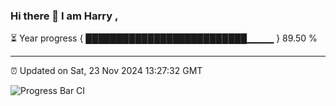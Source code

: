 ### Hi there 👋 I am Harry , 

⏳ Year progress { ██████████████████████████▁▁▁▁ } 89.50 %

---

⏰ Updated on Sat, 23 Nov 2024 13:27:32 GMT

![Progress Bar CI](https://github.com/duykhang68/duykhang68/workflows/Progress%20Bar%20CI/badge.svg)
